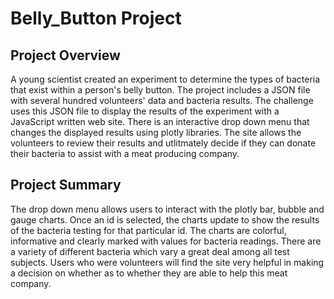 # Belly_Button Project

## Project Overview
A young scientist created an experiment to determine the types of bacteria that exist within a person's belly button.  The project includes a JSON file with several hundred volunteers' data and bacteria results.  The challenge uses this JSON file to display the results of the experiment with a JavaScript written web site.  There is an interactive drop down menu that changes the displayed results using plotly libraries. The site allows the volunteers to review their results and utlitmately decide if they can donate their bacteria to assist with a meat producing company.  

## Project Summary
The drop down menu allows users to interact with the plotly bar, bubble and gauge charts.  Once an id is selected, the charts update to show the results of the bacteria testing for that particular id.  The charts are colorful, informative and clearly marked with values for bacteria readings. There are a variety of different bacteria which vary a great deal among all test subjects.  Users who were volunteers will find the site very helpful in making a decision on whether as to whether they are able to help this meat company.  
